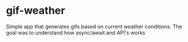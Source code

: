 # gif-weather
Simple app that generates gifs based on current weather conditions.
The goal was to understand how async/await and API's works
